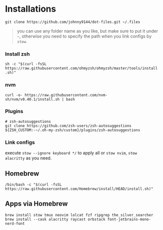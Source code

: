 # Installations

`git clone https://github.com/johnny9144/dot-files.git ~/.files`

> you can use any folder name as you like, but make sure to put it under `~`, otherwise you need to specify
> the path when you link configs by `stow`.

### Install zsh

`sh -c "$(curl -fsSL https://raw.githubusercontent.com/ohmyzsh/ohmyzsh/master/tools/install.sh)"`

### nvm

`curl -o- https://raw.githubusercontent.com/nvm-sh/nvm/v0.40.1/install.sh | bash`

### Plugins

```
# zsh-autosuggestions
git clone https://github.com/zsh-users/zsh-autosuggestions ${ZSH_CUSTOM:-~/.oh-my-zsh/custom}/plugins/zsh-autosuggestions
```

### Link configs

execute `stow --ignore keyboard */` to apply all
or `stow nvim`, `stow alacritty` as you need.

## Homebrew

`/bin/bash -c "$(curl -fsSL https://raw.githubusercontent.com/Homebrew/install/HEAD/install.sh)"`

## Apps via Homebrew

`brew install stow tmux neovim lolcat fzf ripgrep the_silver_searcher`
`brew install --cask alacritty raycast orbstack font-jetbrains-mono-nerd-font`
